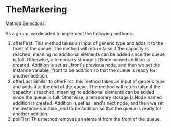 # TheMarkering
Method Selections:

  As a group, we decided to implement the following methods:
  1. offerFirst. 
  This method takes an input of generic type and adds it to the front of the queue. The method will return false if the capacity is reached, meaning no additional elements can be added since the queue is full. Otherwise, a temporary storage LLNode named addition is created. Addition is set as _front's previous node, and then we set the instance variable _front to be addition so that the queue is ready for another addition. 
  2. offerLast
  Similar to offerFirst, this method takes an input of generic type and adds it to the end of the queue. The method will return false if the capacity is reached, meaning no additional elements can be added since the queue is full. Otherwise, a temporary storage LLNode named addition is created. Addition is set as _end's next node, and then we set the instance variable _end to be addition so that the queue is ready for another addition. 
  3. pollFirst
  This method removes an element from the front of the queue. 
  
  
  
  
  
  
